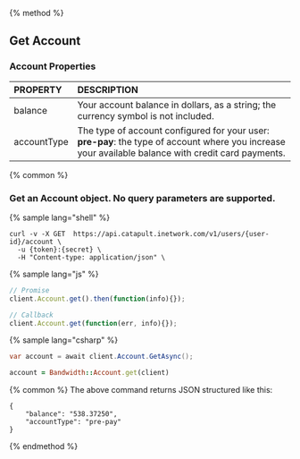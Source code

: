 {% method %}
## Get Account

### Account Properties
| PROPERTY    | DESCRIPTION                                                                                                                                           |
|:------------|:------------------------------------------------------------------------------------------------------------------------------------------------------|
| balance     | Your account balance in dollars, as a string; the currency symbol is not included.                                                                    |
| accountType | The type of account configured for your user:   **pre-pay**: the type of account where you increase your available balance with credit card payments. |



{% common %}
### Get an Account object. No query parameters are supported.

{% sample lang="shell" %}
```shell
curl -v -X GET  https://api.catapult.inetwork.com/v1/users/{user-id}/account \
  -u {token}:{secret} \
  -H "Content-type: application/json" \
```
{% sample lang="js" %}
```javascript
// Promise
client.Account.get().then(function(info){});

// Callback
client.Account.get(function(err, info){});
```

{% sample lang="csharp" %}
```csharp
var account = await client.Account.GetAsync();
```

```ruby
account = Bandwidth::Account.get(client)
```
{% common %}
The above command returns JSON structured like this:

```
{
	"balance": "538.37250",
	"accountType": "pre-pay"
}
```

{% endmethod %}
